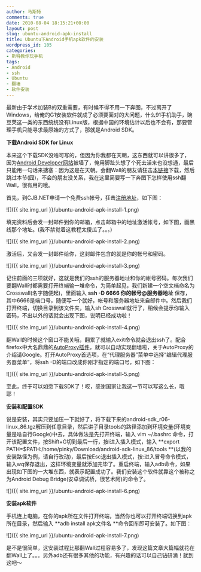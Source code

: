 ```yaml
---
author: 马斯特
comments: true
date: 2010-08-04 18:15:21+00:00
layout: post
slug: ubuntu-android-apk-install
title: Ubuntu下Android手机apk软件的安装
wordpress_id: 105
categories:
- 斯特教你玩手机
tags:
- Android
- ssh
- Ubuntu
- 翻墙
- 软件安装
---
```


最新由于学术加装B的双重需要，有时候不得不用一下奔图，不过离开了Windows，给俺的G1安装软件就成了必须要面对的大问题，什么91手机助手，豌豆荚这一类的东西统统没有Linux版，根据中国的环境估计以后也不会有，那要管理手机只能寻求最原始的方式了，那就是Android SDK。

**下载Android SDK for Linux**

本来这个下载SDK没啥可写的，但因为你我都在天朝，这东西就可以讲很多了，因为[Android Developer网站](http://developer.android.com/index.html)被墙了，俺用脚趾头想了个死去活来也没想通，最后只能用一句话来搪塞：因为这是在天朝。会翻Wall的朋友请狂击[本链接](http://dl.google.com/android/android-sdk_r06-linux_86.tgz)下载，然后跳过本节(囧)，不会的朋友没关系，我在这里简要写一下奔图下怎样使用ssh翻Wall，很有用的哦。

首先，到CJB.NET申请一个免费ssh帐号，狂击[注册地址](http://www.cjb.net/cgi-bin/shell.cgi?action=signup)，如下图：


![]({{ site.img_url }}/ubuntu-android-apk-install-1.png)

<!--more-->

填完资料后会发一封邮件到你的邮箱，点击邮箱中的地址激活帐号，如下图，画黑线那个地址。(我不禁觉着这教程太傻瓜了。。。)


![]({{ site.img_url }}/ubuntu-android-apk-install-2.png)


激活后，又会发一封邮件给你，这封邮件包含的就是你的帐号和密码。


![]({{ site.img_url }}/ubuntu-android-apk-install-3.png)


记住前面的三项就好，这就是我们的ssh的服务器地址和你的帐号密码。每次我们要翻Wall时都需要打开终端输一堆命令，为简单起见，我们新建一个空文档命名为Crosswall(名字随便起)，里面输入 **ssh -D 6666 你的帐号@服务器地址** 保存，其中6666是端口号，随便写一个就好，帐号和服务器地址来自邮件中。然后我们打开终端，切换目录到该文件夹，输入sh Crosswall就行了，稍候会提示你输入密码，不出以外的话就会出现下图，说明已经成功啦！


![]({{ site.img_url }}/ubuntu-android-apk-install-4.png)


翻Wall的时候这个窗口不能关哦，翻累了就输入exit命令就会退出ssh了。配合firefox中大名鼎鼎的[AutoProxy插件](https://addons.mozilla.org/zh-CN/firefox/addon/11009/)，就可以自动实现翻墙啦，关于AutoProxy的介绍请Google。打开AutoProxy首选项，在“代理服务器”菜单中选择“编辑代理服务器菜单”，将ssh -D的端口改成你刚才指定的端口号，如下图：


![]({{ site.img_url }}/ubuntu-android-apk-install-5.png)


至此，终于可以如愿下载SDK了！哎，感谢国家让我这一节可以写这么长，哦耶！


**安装和配置SDK**

说是安装，其实只要加压一下就好了，将下载下来的android-sdk_r06-linux_86.tgz解压到任意目录，然后讲子目录tools的路径添加到环境变量(环境变量是啥自行Google)中去，具体做法是先打开终端，输入 vim ~/.bashrc 命令，打开该配置文件，按Shift+G切到最后一行，按i进入插入模式，输入 **export PATH=$PATH:/home/pinky/Download/android-sdk-linux_86/tools **(以我的安装路径为例，请自行改动)，最后按Esc退出插入模式，按:进入冒号命令模式，输入wq保存退出，这样环境变量就添加完毕了。重启终端，输入adb命令，如果出现如下图的一大堆东西，就表示配置成功了。我们安装这个软件就靠这个被称之为Android Debug Bridge(安卓调试桥，很艺术阿)的命令了。


![]({{ site.img_url }}/ubuntu-android-apk-install-6.png)


**安装apk软件**

手机连上电脑，在你的apk所在文件打开终端，当然你也可以打开终端切换到apk所在目录，然后输入 **adb install apk文件名 **命令回车即可安装了。如下图：

![]({{ site.img_url }}/ubuntu-android-apk-install-7.png)

是不是很简单，这安装过程比那翻Wall过程容易多了，发现这篇文章大篇幅就花在翻Wall上了。。。另外adb还有很多其他的功能，有兴趣的话可以自己钻研滴！就到这吧～
